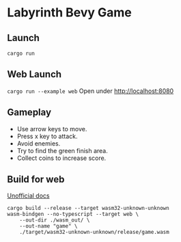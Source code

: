 # Labyrinth Bevy Game

## Launch
`cargo run`

## Web Launch
`cargo run --example web`
Open under [http://localhost:8080](http://localhost:8080)

## Gameplay
- Use arrow keys to move.
- Press x key to attack.
- Avoid enemies.
- Try to find the green finish area.
- Collect coins to increase score.

## Build for web
[Unofficial docs](https://bevy-cheatbook.github.io/platforms/wasm/webpage.html)
```
cargo build --release --target wasm32-unknown-unknown
wasm-bindgen --no-typescript --target web \
    --out-dir ./wasm_out/ \
    --out-name "game" \
    ./target/wasm32-unknown-unknown/release/game.wasm
```

